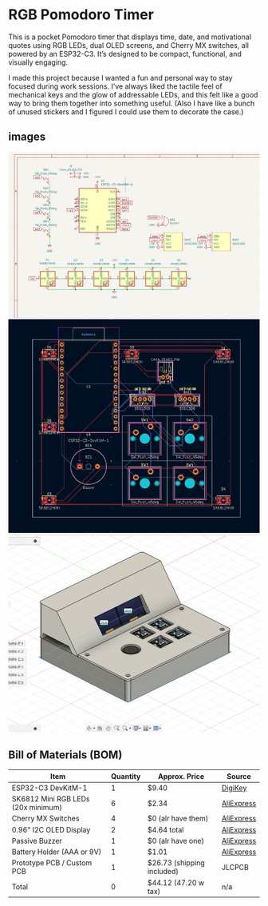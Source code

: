 # RGB Pomodoro Timer

This is a pocket Pomodoro timer that displays time, date, and motivational quotes using RGB LEDs, dual OLED screens, and Cherry MX switches, all powered by an ESP32-C3. It’s designed to be compact, functional, and visually engaging.

I made this project because I wanted a fun and personal way to stay focused during work sessions. I’ve always liked the tactile feel of mechanical keys and the glow of addressable LEDs, and this felt like a good way to bring them together into something useful. (Also I have like a bunch of unused stickers and I figured I could use them to decorate the case.)

## images

![schematic](imgs/schematic.png)
![pcb](imgs/pcb.png)
![3d model](imgs/updated3dmodel.png)

## Bill of Materials (BOM)

| Item                        | Quantity | Approx. Price | Source |
|-----------------------------|----------|----------------|--------|
| ESP32-C3 DevKitM-1          | 1        | $9.40        | [DigiKey](https://www.digikey.com/en/products/detail/espressif-systems/ESP32-C3-DEVKITM-1U/15198974) |
| SK6812 Mini RGB LEDs (20x minimum)| 6  | $2.34         | [AliExpress](https://www.aliexpress.us/item/3256805007401420.html) |
| Cherry MX Switches          | 4        | $0 (alr have them)  | [AliExpress](https://www.aliexpress.us/item/2255800925392137.html) |
| 0.96" I2C OLED Display      | 2        | $4.64 total   | [AliExpress](https://www.aliexpress.us/item/3256804169233174.html) |
| Passive Buzzer              | 1        | $0 (alr have one) | [AliExpress](https://www.aliexpress.us/item/3256807544525574.html) |
| Battery Holder (AAA or 9V) | 1        | $1.01         | [AliExpress](https://www.aliexpress.us/item/3256805982918007.html) |
| Prototype PCB / Custom PCB | 1        | $26.73 (shipping included)  | JLCPCB |
| Total |0| $44.12 (47.20 w tax) | n/a |




